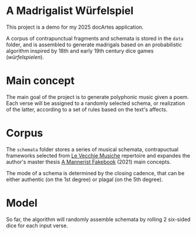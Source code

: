 # A Madrigalist Würfelspiel

This project is a demo for my 2025 docArtes application.

A corpus of contrapunctual fragments and schemata is stored in the `data` folder, and is assembled to generate madrigals based on an probabilistic algorithm inspired by 18th and early 19th century dice games (_würfelspielen_).

# Main concept

The main goal of the project is to generate polyphonic music given a poem.
Each verse will be assigned to a randomly selected schema, or realization of the latter, according to a set of rules based on the text's affects.

# Corpus

The `schemata` folder stores a series of musical schemata, contrapuctual frameworks selected from [Le Vecchie Musiche](www.vecchiemusiche.be) repertoire and expandes the author's master thesis [A Mannerist Fakebook](https://www.academia.edu/49072383/A_Mannerist_fake_book_A_case_study_on_Historical_Popular_music_in_Italy_1520_1650_) (2021) main concepts.

The mode of a schema is determined by the closing cadence, that can be either authentic (on the 1st degree) or plagal (on the 5th degree).

# Model

So far, the algorithm will randomly assemble schemata by rolling 2 six-sided dice for each input verse.  